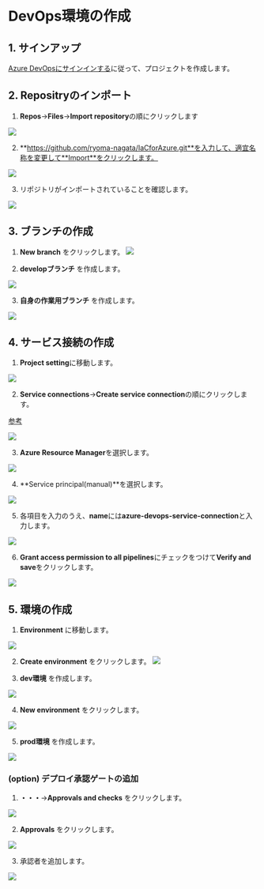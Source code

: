 # DevOps環境の作成

## 1. サインアップ

[Azure DevOpsにサインインする](https://docs.microsoft.com/ja-jp/azure/devops/user-guide/sign-up-invite-teammates?view=azure-devops)に従って、プロジェクトを作成します。

## 2. Repositryのインポート

1. **Repos**->**Files**->**Import repository**の順にクリックします

![](.image/2022-09-05-09-46-47.png)

2. **https://github.com/ryoma-nagata/IaCforAzure.git**を入力して、適宜名称を変更して**Import**をクリックします。

![](.image/2022-09-05-09-48-17.png)

3. リポジトリがインポートされていることを確認します。

![](.image/2022-09-05-09-49-17.png)


## 3. ブランチの作成

1. **New branch** をクリックします。
![](.image/2022-09-05-09-49-32.png)

2. **developブランチ** を作成します。

![](.image/2022-09-05-09-52-39.png)

3. **自身の作業用ブランチ** を作成します。

![](.image/2022-09-05-09-53-29.png)




## 4. サービス接続の作成

1. **Project setting**に移動します。

![](.image/2022-02-15-13-57-03.png)

2. **Service connections**->**Create service connection**の順にクリックします。

[参考](https://docs.microsoft.com/ja-jp/azure/devops/pipelines/library/service-endpoints?view=azure-devops&tabs=yaml#create-a-service-connection)

![](.image/2022-02-15-14-00-23.png)

3. **Azure Resource Manager**を選択します。

![](.image/2022-02-15-14-01-10.png)

4. **Service principal(manual)**を選択します。

![](.image/2022-02-15-14-01-39.png)

5. 各項目を入力のうえ、**name**には**azure-devops-service-connection**と入力します。

![](.image/2022-02-15-14-04-03.png)

6. **Grant access permission to all pipelines**にチェックをつけて**Verify and save**をクリックします。

![](.image/2022-02-15-14-04-43.png)

## 5. 環境の作成

1. **Environment** に移動します。

![](.image/2022-09-05-09-55-17.png)

2. **Create environment** をクリックします。
![](.image/2022-09-05-09-55-52.png)

3. **dev環境** を作成します。

![](.image/2022-09-05-09-56-27.png)

4. **New environment** をクリックします。

![](.image/2022-09-05-09-57-02.png)

5. **prod環境** を作成します。

![](.image/2022-09-05-09-57-35.png)

###  (option) デプロイ承認ゲートの追加

1. **・・・**->**Approvals and checks** をクリックします。

![](.image/2022-09-05-09-58-30.png)

2. **Approvals** をクリックします。

![](.image/2022-09-05-09-59-26.png)

3. 承認者を追加します。

![](.image/2022-09-05-09-59-52.png)

